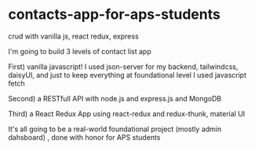# contacts-app-for-aps-students
crud with vanilla js, react redux, express

 I'm going to build 3 levels of contact list app
 
 First) vanilla javascript! I used json-server for my backend, tailwindcss, daisyUI, and just to keep everything at foundational level I used javascript fetch
 
 Second) a RESTfull API with node.js and express.js and MongoDB
 
 Third) a React Redux App using react-redux and redux-thunk, material UI

It's all going to be a real-world foundational project (mostly admin dahsboard) , done with honor for APS students
